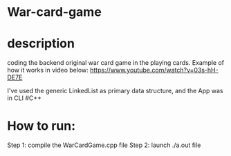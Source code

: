 # War-card-game

# description
coding the backend original war card game in the playing cards.
Example of how it works in video below:
https://www.youtube.com/watch?v=03s-hH-DE7E

I've used the generic LinkedList as primary data structure, and the App was in CLI
#C++

# How to run:
 Step 1: compile the WarCardGame.cpp file
 Step 2: launch ./a.out file
